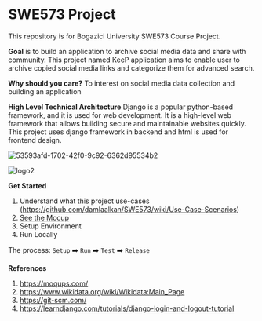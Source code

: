 # SWE573 Project

This repository is for Bogazici University SWE573 Course Project. 

__Goal__ is to build an application to archive social media data and share with community. This project named KeeP application aims to enable user to archive copied social media links and categorize them for advanced search.

__Why should you care?__ To interest on social media data collection and building an application 

__High Level Technical Architecture__ Django is a popular python-based framework, and it is used for web development. It is a high-level web framework that allows building secure and maintainable websites quickly. This project uses django framework in backend and html is used for frontend design.

![53593afd-1702-42f0-9c92-6362d95534b2](https://user-images.githubusercontent.com/28626390/205897363-42463c0f-30e2-480b-8e34-baee3942b82b.jpg)



![logo2](https://user-images.githubusercontent.com/28626390/205897452-1fac979a-435c-4c8e-8eec-a438a800faa9.PNG)


__Get Started__
1. Understand what this project use-cases (https://github.com/damlaalkan/SWE573/wiki/Use-Case-Scenarios) 
2. [See the Mocup]([setup/Setup.md](https://github.com/damlaalkan/SWE573/wiki/Mockup))
3. Setup Environment
4. Run Locally



The process: `Setup` :arrow_right: `Run` :arrow_right: `Test` :arrow_right: `Release`


__References__
 
1. https://moqups.com/
2. https://www.wikidata.org/wiki/Wikidata:Main_Page
3. https://git-scm.com/
4. https://learndjango.com/tutorials/django-login-and-logout-tutorial





